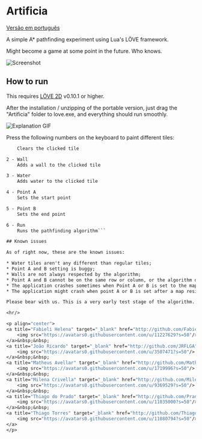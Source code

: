 # Artificia

<a href="./README-PT.md">Versão em português</a>

A simple A* pathfinding experiment using Lua's LÖVE framework.

Might become a game at some point in the future. Who knows.

![Screenshot](http://i.avll.ml/00009.png)

## How to run

This requires [LÖVE 2D](http://love2d.org/) v0.10.1 or higher.

After the installation / unzipping of the portable version, just drag the "Artificia"
folder to love.exe, and everything should run smoothly.

![Explanation GIF](http://i.avll.ml/00007.gif)

Press the following numbers on the keyboard to paint different tiles:

```1 - Clear
    Clears the clicked tile

2 - Wall
    Adds a wall to the clicked tile

3 - Water
    Adds water to the clicked tile

4 - Point A
    Sets the start point

5 - Point B
    Sets the end point

6 - Run
    Runs the pathfinding algorithm```

## Known issues

As of right now, these are the known issues:

* Water tiles aren't any different than regular tiles;
* Point A and B setting is buggy;
* Walls are not always respected by the algorithm;
* Point A and B cannot be on the same row or column, or the algorithm doesn't work;
* The application crashes sometimes when Point A or B is set to the map's corner;
* The application might crash when point A or B is set after a map resize;

Please bear with us. This is a very early test stage of the algorithm.

<hr/>

<p align="center">
<a title="Fabieli Helena" target="_blank" href="http://github.com/FabieliHelena">
    <img src="https://avatars0.githubusercontent.com/u/11227629?s=50"/>
</a>&nbsp;&nbsp;
<a title="João Ricardo" target="_blank" href="http://github.com/JRFLGA">
    <img src="https://avatars0.githubusercontent.com/u/3507471?s=50"/>
</a>&nbsp;&nbsp;
<a title="Matheus Avellar" target="_blank" href="http://github.com/MatheusAvellar">
    <img src="https://avatars0.githubusercontent.com/u/1719996?s=50"/>
</a>&nbsp;&nbsp;
<a title="Milena Crivella" target="_blank" href="http://github.com/MilenaCrivella">
    <img src="https://avatars0.githubusercontent.com/u/9369529?s=50"/>
</a>&nbsp;&nbsp;
<a title="Thiago do Prado" target="_blank" href="http://github.com/PradoTPS">
    <img src="https://avatars0.githubusercontent.com/u/11035000?s=50"/>
</a>&nbsp;&nbsp;
<a title="Thiago Torres" target="_blank" href="http://github.com/ThiagoZx">
    <img src="https://avatars0.githubusercontent.com/u/11080794?s=50"/>
</a>
</p>
